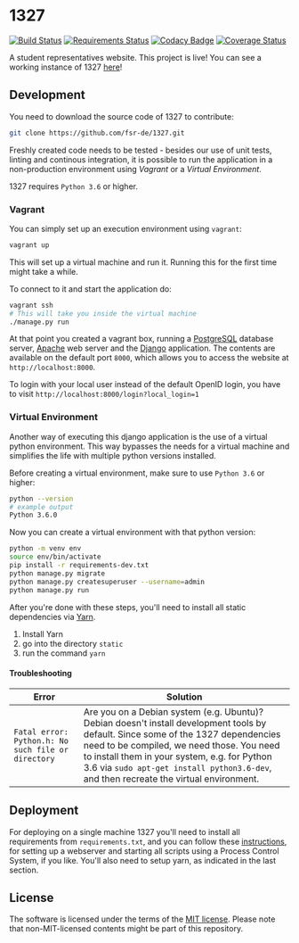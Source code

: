 1327
====

[![Build Status](https://github.com/fsr-de/1327/actions/workflows/tests.yml/badge.svg)](https://github.com/fsr-de/1327/actions/workflows/tests.yml)
[![Requirements Status](https://requires.io/github/fsr-de/1327/requirements.svg?branch=master)](https://requires.io/github/fsr-de/1327/requirements/?branch=master)
[![Codacy Badge](https://api.codacy.com/project/badge/Grade/dbb7db2d1306434e92a947a9214671ba)](https://www.codacy.com/app/fsr-de/1327)
[![Coverage Status](https://coveralls.io/repos/github/fsr-de/1327/badge.svg?branch=master)](https://coveralls.io/github/fsr-de/1327?branch=master)

A student representatives website. This project is live! You can see a working instance of 1327 [here](https://myhpi.de/home)!

## Development

You need to download the source code of 1327 to contribute:

```bash
git clone https://github.com/fsr-de/1327.git
```

Freshly created code needs to be tested - besides our use of unit tests, linting and continous integration, it is possible to run the application in a non-production environment using *Vagrant* or a *Virtual Environment*.

1327 requires `Python 3.6` or higher.

### Vagrant

You can simply set up an execution environment using `vagrant`:

```bash
vagrant up
```

This will set up a virtual machine and run it. Running this for the first time might take a while.

To connect to it and start the application do:

```bash
vagrant ssh
# This will take you inside the virtual machine
./manage.py run
```

At that point you created a vagrant box, running a [PostgreSQL](https://www.postgresql.org/) database server, [Apache](https://httpd.apache.org/) web server and the [Django](https://www.djangoproject.com/) application. The contents are available on the default port `8000`, which allows you to access the website at `http://localhost:8000`.

To login with your local user instead of the default OpenID login, you have to visit `http://localhost:8000/login?local_login=1`

### Virtual Environment

Another way of executing this django application is the use of a virtual python environment. This way bypasses the needs for a virtual machine and simplifies the life with multiple python versions installed.

Before creating a virtual environment, make sure to use `Python 3.6` or higher:

```bash
python --version
# example output
Python 3.6.0
```

Now you can create a virtual environment with that python version:

```bash
python -m venv env
source env/bin/activate
pip install -r requirements-dev.txt
python manage.py migrate
python manage.py createsuperuser --username=admin
python manage.py run
```

After you're done with these steps, you'll need to install all static dependencies
via [Yarn](https://yarnpkg.com/lang/en/).
1. Install Yarn
2. go into the directory `static`
3. run the command `yarn`

#### Troubleshooting

| Error         | Solution    |
| ------------- |-------------|
| `Fatal error: Python.h: No such file or directory`      | Are you on a Debian system (e.g. Ubuntu)? Debian doesn't install development tools by default. Since some of the 1327 dependencies need to be compiled, we need those. You need to install them in your system, e.g. for Python 3.6 via `sudo apt-get install python3.6-dev`, and then recreate the virtual environment.

## Deployment

For deploying on a single machine 1327 you'll need to install all requirements from `requirements.txt`, and you can follow these [instructions](https://github.com/fsr-itse/1327/wiki/Deployment), for setting up a webserver and starting all scripts using a Process Control System, if you like.
You'll also need to setup yarn, as indicated in the last section.

## License

The software is licensed under the terms of the [MIT license](LICENSE). Please note that non-MIT-licensed contents might be part of this repository.
